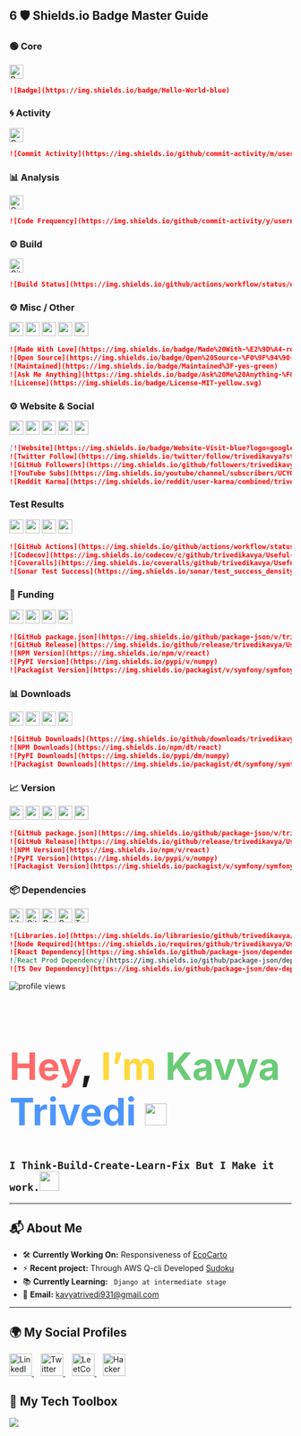 ## 6 🛡️ Shields.io Badge Master Guide

### 🟢 Core

<p> <img src="https://img.shields.io/badge/Hello-World-blue" height="25" title="Basic Badge"> </p>

```md
![Badge](https://img.shields.io/badge/Hello-World-blue)
```

### 🌀 Activity

<p> <img src="https://img.shields.io/github/commit-activity/m/username/repo" height="25" title="Commit Activity"> </p>

```md
![Commit Activity](https://img.shields.io/github/commit-activity/m/username/repo)

```


### 📊 Analysis

<p> <img src="https://img.shields.io/github/commit-activity/y/username/repo" height="25" title="Code Frequency"> </p>

```md
![Code Frequency](https://img.shields.io/github/commit-activity/y/username/repo)

```


### ⚙️ Build

<p> <img src="https://img.shields.io/github/actions/workflow/status/username/repo/workflow.yml" height="25" title="GitHub Actions Status"> </p>

```md
![Build Status](https://img.shields.io/github/actions/workflow/status/username/repo/workflow.yml)

```

### ⚙️ Misc / Other

<p> <img src="https://img.shields.io/badge/Made%20With-%E2%9D%A4-red?style=for-the-badge" height="25"> <img src="https://img.shields.io/badge/Open%20Source-%F0%9F%94%90-brightgreen?style=flat-square" height="25"> <img src="https://img.shields.io/badge/Maintained%3F-yes-green" height="25"> <img src="https://img.shields.io/badge/Ask%20Me%20Anything-%F0%9F%99%82-blue" height="25"> <img src="https://img.shields.io/badge/License-MIT-yellow.svg" height="25"> </p>

```md
![Made With Love](https://img.shields.io/badge/Made%20With-%E2%9D%A4-red?style=for-the-badge)
![Open Source](https://img.shields.io/badge/Open%20Source-%F0%9F%94%90-brightgreen?style=flat-square)
![Maintained](https://img.shields.io/badge/Maintained%3F-yes-green)
![Ask Me Anything](https://img.shields.io/badge/Ask%20Me%20Anything-%F0%9F%99%82-blue)
![License](https://img.shields.io/badge/License-MIT-yellow.svg)


```
### ⚙️ Website & Social

<p> <img src="https://img.shields.io/badge/Website-Visit-blue?logo=google-chrome&style=flat" height="25"> <img src="https://img.shields.io/twitter/follow/trivedikavya?style=social" height="25"> <img src="https://img.shields.io/github/followers/trivedikavya?label=Follow&style=social" height="25"> <img src="https://img.shields.io/youtube/channel/subscribers/UCYO_jab_esuFRV4b17AJtAw?style=social" height="25"> <img src="https://img.shields.io/reddit/user-karma/combined/trivedikavya?style=social" height="25"> </p>

```md
[![Website](https://img.shields.io/badge/Website-Visit-blue?logo=google-chrome)](https://your-website.com)
![Twitter Follow](https://img.shields.io/twitter/follow/trivedikavya?style=social)
![GitHub Followers](https://img.shields.io/github/followers/trivedikavya?label=Follow&style=social)
![YouTube Subs](https://img.shields.io/youtube/channel/subscribers/UCYO_jab_esuFRV4b17AJtAw?style=social)
![Reddit Karma](https://img.shields.io/reddit/user-karma/combined/trivedikavya?style=social)

```
### Test Results

<p> <img src="https://img.shields.io/github/actions/workflow/status/trivedikavya/Useful-stuff/test.yml?label=Tests" height="25"> <img src="https://img.shields.io/codecov/c/github/trivedikavya/Useful-stuff" height="25"> <img src="https://img.shields.io/coveralls/github/trivedikavya/Useful-stuff" height="25"> <img src="https://img.shields.io/sonar/test_success_density/trivedikavya_Useful-stuff?server=https%3A%2F%2Fsonarcloud.io" height="25"> </p>

```md
![GitHub Actions](https://img.shields.io/github/actions/workflow/status/trivedikavya/Useful-stuff/test.yml?label=Tests)
![Codecov](https://img.shields.io/codecov/c/github/trivedikavya/Useful-stuff)
![Coveralls](https://img.shields.io/coveralls/github/trivedikavya/Useful-stuff)
![Sonar Test Success](https://img.shields.io/sonar/test_success_density/trivedikavya_Useful-stuff?server=https%3A%2F%2Fsonarcloud.io)

```
### 💸 Funding

<p> <img src="https://img.shields.io/github/sponsors/trivedikavya" height="25"> <img src="https://img.shields.io/opencollective/backers/vercel" height="25"> <img src="https://img.shields.io/opencollective/sponsors/vercel" height="25"> <img src="https://img.shields.io/liberapay/receives/shields" height="25"> </p>

```md
![GitHub package.json](https://img.shields.io/github/package-json/v/trivedikavya/Useful-stuff)
![GitHub Release](https://img.shields.io/github/release/trivedikavya/Useful-stuff)
![NPM Version](https://img.shields.io/npm/v/react)
![PyPI Version](https://img.shields.io/pypi/v/numpy)
![Packagist Version](https://img.shields.io/packagist/v/symfony/symfony)

```
### 📊 Downloads

<p> <img src="https://img.shields.io/github/downloads/trivedikavya/Useful-stuff/total" height="25"> <img src="https://img.shields.io/npm/dt/react" height="25"> <img src="https://img.shields.io/pypi/dm/numpy" height="25"> <img src="https://img.shields.io/packagist/dt/symfony/symfony" height="25"> </p>

```md
![GitHub Downloads](https://img.shields.io/github/downloads/trivedikavya/Useful-stuff/total)
![NPM Downloads](https://img.shields.io/npm/dt/react)
![PyPI Downloads](https://img.shields.io/pypi/dm/numpy)
![Packagist Downloads](https://img.shields.io/packagist/dt/symfony/symfony)


```
### 📈 Version

<p> <img src="https://img.shields.io/github/package-json/v/trivedikavya/Useful-stuff" height="25"> <img src="https://img.shields.io/github/release/trivedikavya/Useful-stuff" height="25"> <img src="https://img.shields.io/npm/v/react" height="25"> <img src="https://img.shields.io/pypi/v/numpy" height="25"> <img src="https://img.shields.io/packagist/v/symfony/symfony" height="25"> </p>

```md
![GitHub package.json](https://img.shields.io/github/package-json/v/trivedikavya/Useful-stuff)
![GitHub Release](https://img.shields.io/github/release/trivedikavya/Useful-stuff)
![NPM Version](https://img.shields.io/npm/v/react)
![PyPI Version](https://img.shields.io/pypi/v/numpy)
![Packagist Version](https://img.shields.io/packagist/v/symfony/symfony)


```
### 📦 Dependencies

<p> <img src="https://img.shields.io/librariesio/github/trivedikavya/Useful-stuff" height="25" title="Libraries.io Dependency Status"> <img src="https://img.shields.io/requires/github/trivedikavya/Useful-stuff" height="25" title="GitHub Requires Node"> <img src="https://img.shields.io/github/package-json/dependency-version/trivedikavya/Useful-stuff/react" height="25" title="React Dependency Version"> <img src="https://img.shields.io/github/package-json/dependency-version/trivedikavya/Useful-stuff/react?label=React%20(Prod)" height="25" title="React Production Dependency"> <img src="https://img.shields.io/github/package-json/dev-dependency-version/trivedikavya/Useful-stuff/typescript" height="25" title="TypeScript Dev Dependency"> </p>

```md
![Libraries.io](https://img.shields.io/librariesio/github/trivedikavya/Useful-stuff)
![Node Required](https://img.shields.io/requires/github/trivedikavya/Useful-stuff)
![React Dependency](https://img.shields.io/github/package-json/dependency-version/trivedikavya/Useful-stuff/react)
![React Prod Dependency](https://img.shields.io/github/package-json/dependency-version/trivedikavya/Useful-stuff/react?label=React%20(Prod))
![TS Dev Dependency](https://img.shields.io/github/package-json/dev-dependency-version/trivedikavya/Useful-stuff/typescript)


```




<!-- Profile Views -->
<img src="https://komarev.com/ghpvc/?username=kavyatrivedi-dev&style=flat-square&color=brightgreen" alt="profile views"/>

<!-- Colorful Intro + GIF Below -->
<p>
<h1 style="font-family:-apple-system, BlinkMacSystemFont, 'Segoe UI', Roboto, Helvetica, Arial, sans-serif; font-weight:bold; font-size:4.2rem;">
  <span style="color:#FF6B6B; font-size:4.2rem;">Hey</span>, 
  <span style="color:#FFD93D; font-size:4.2rem;">I’m</span> 
  <span style="color:#6BCB77;">Kavya</span> 
  <span style="color:#4D96FF;">Trivedi</span> 
 <img src="https://i.pinimg.com/736x/b8/20/12/b8201271d4e1595d57ad2e40b6b4c038.jpg" width="39" height="39" /> <!-- 45 40 -- iron man  . 30 30 for apdi image  -->
</h1>
 
</p>

## `I Think-Build-Create-Learn-Fix But I Make it work.`<img src="https://i.pinimg.com/originals/4f/83/50/4f83505620d2d05abd71fee5e32ed6c5.gif" width="35" height="35" />

---

## 📬 About Me

- 🛠️ **Currently Working On:** Responsiveness of [EcoCarto](https://v0-eco-health-map-project.vercel.app/)
- ⚡ **Recent project:** Through AWS Q-cli Developed [Sudoku](https://github.com/trivedikavya/Amazon-Q-CLI)  
- 📚 **Currently Learning:** ` Django at intermediate stage`
- 📩 **Email:** [kavyatrivedi931@gmail.com](mailto:kavyatrivedi931@gmail.com)

---

## 🌍 My Social Profiles

  <a href="https://linkedin.com/in/trivedikavya" target="_blank" title="LinkedIn">
    <img src="https://cdn.jsdelivr.net/gh/devicons/devicon/icons/linkedin/linkedin-original.svg" width="40" height="40" alt="LinkedIn"/> 
  </a>
  &nbsp;&nbsp;

  <a href="https://twitter.com/iamkavyatrivedi" target="_blank" title="Twitter">
    <img src="https://img.icons8.com/color/48/000000/twitter--v1.png" width="40" height="40" alt="Twitter"/>
  </a>
  &nbsp;&nbsp;

  <a href="https://leetcode.com/trivedi_kavya" target="_blank" title="LeetCode">
    <img src="https://upload.wikimedia.org/wikipedia/commons/1/19/LeetCode_logo_black.png" width="40" height="40" alt="LeetCode"/>
  </a>
  &nbsp;&nbsp;

  <a href="https://www.hackerrank.com/kavyatrivedi" target="_blank" title="HackerRank">
    <img src="https://cdn.worldvectorlogo.com/logos/hackerrank.svg" width="40" height="40" alt="HackerRank"/>
  </a>
<!--   <a href="https://kavyatrivedi.vercel.app" target="_blank">
    <img alt="Portfolio" src="https://img.shields.io/badge/-Portfolio-black?style=for-the-badge&logo=vercel&logoColor=white"/>
  </a> -->
</p>


## 🧰 My Tech Toolbox

<p>
  <img src="https://skillicons.dev/icons?i=html,css,js,react,tailwind,threejs,django,python,vscode,replit,git,github,netlify,gcp,ai" />
</p>
